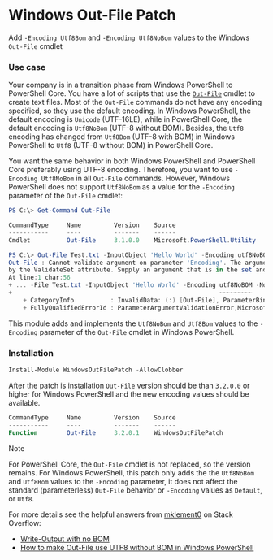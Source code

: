 # Windows Out-File Patch

Add `-Encoding Utf8Bom` and `-Encoding Utf8NoBom` values to the Windows `Out-File` cmdlet

### Use case

Your company is in a transition phase from Windows PowerShell to PowerShell Core.
You have a lot of scripts that use the [`Out-File`][1] cmdlet to create text files.
Most of the `Out-File` commands do not have any encoding specified, so they use the default encoding.
In Windows PowerShell, the default encoding is `Unicode` (UTF-16LE), while in PowerShell Core,
the default encoding is `Utf8NoBom` (UTF-8 without BOM).
Besides, the `Utf8` encoding has changed from `Utf8Bom` (UTF-8 with BOM) in Windows PowerShell to
`Utf8` (UTF-8 without BOM) in PowerShell Core.

You want the same behavior in both Windows PowerShell and PowerShell Core preferably using UTF-8 encoding.
Therefore, you want to use `-Encoding Utf8NoBom` in all `Out-File` commands.
However, Windows PowerShell does not support `Utf8NoBom` as a value for the `-Encoding` parameter of the `Out-File` cmdlet:

```PowerShell
PS C:\> Get-Command Out-File

CommandType     Name         Version    Source
-----------     ----         -------    ------
Cmdlet          Out-File     3.1.0.0    Microsoft.PowerShell.Utility

PS C:\> Out-File Test.txt -InputObject 'Hello World' -Encoding utf8NoBOM -NoNewLine
Out-File : Cannot validate argument on parameter 'Encoding'. The argument "utf8NoBOM" does not belong to the set "unknown,string,unicode,bigendianunicode,utf8,utf7,utf32,ascii,default,oem" specified
by the ValidateSet attribute. Supply an argument that is in the set and then try the command again.
At line:1 char:56
+ ... -File Test.txt -InputObject 'Hello World' -Encoding utf8NoBOM -NoNewL ...
+                                                         ~~~~~~~~~
    + CategoryInfo          : InvalidData: (:) [Out-File], ParameterBindingValidationException
    + FullyQualifiedErrorId : ParameterArgumentValidationError,Microsoft.PowerShell.Commands.OutFileCommand
```

This module adds  and implements the `Utf8NoBom` and `Utf8Bom` values to the `-Encoding` parameter of the
`Out-File` cmdlet in Windows PowerShell.

### Installation

```PowerShell
Install-Module WindowsOutFilePatch -AllowClobber
```

After the patch is installation `Out-File` version should be than `3.2.0.0` or higher for Windows PowerShell
and the new encoding values should be available.

```PowerShell
CommandType     Name         Version    Source
-----------     ----         -------    ------
Function        Out-File     3.2.0.1    WindowsOutFilePatch
```

> [!NOTE]
>
> For PowerShell Core, the `Out-File` cmdlet is not replaced, so the version remains.
> For Windows PowerShell, this patch only adds the the `Utf8NoBom` and `Utf8Bom` values to the
> `-Encoding` parameter, it does not affect the standard (parameterless) `Out-File` behavior
> or `-Encoding` values as `Default`, or `Utf8`.

For more details see the helpful answers from [mklement0](https://stackoverflow.com/users/45375/mklement0)
on Stack Overflow:

* [Write-Output with no BOM][2]
* [How to make Out-File use UTF8 without BOM in Windows PowerShell][3]

[1]: https://learn.microsoft.com/powershell/module/microsoft.powershell.utility/out-file "Out-File"
[2]: https://stackoverflow.com/a/65192064/1701026 "Write-Output with no BOM"
[3]: https://stackoverflow.com/a/34969243/1701026 "How to make Out-File use UTF8 without BOM in Windows PowerShell"
